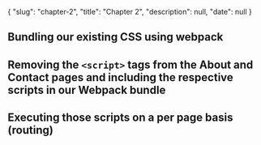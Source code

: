 {
	"slug": "chapter-2",
	"title": "Chapter 2",
	"description": null,
	"date": null
}

## Bundling our existing CSS using webpack

## Removing the `<script>` tags from the About and Contact pages and including the respective scripts in our Webpack bundle

## Executing those scripts on a per page basis (routing)